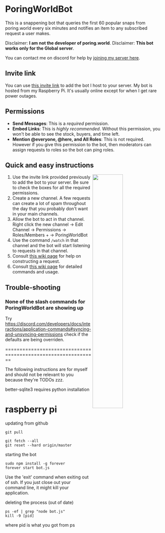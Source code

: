 # PoringWorldBot
This is a snappening bot that queries the first 60 popular snaps from poring.world every six minutes and notifies an item to any subscribed request a user makes.

Disclaimer: **I am not the developer of poring.world**.
Disclaimer: **This bot works only for the Global server**.

You can contact me on discord for help by [joining my server here](https://discord.gg/Rsq8Vpn).

## Invite link
You can use [this invite link](https://discord.com/api/oauth2/authorize?client_id=597932863597576204&permissions=149504&scope=applications.commands%20bot) to add the bot I host to your server. My bot is hosted from my Raspberry Pi. It's usually online except for when I get rare power outages.

## Permissions
- **Send Messages**: This is a *required* permission.
- **Embed Links**: This is *highly recommended*. Without this permission, you won't be able to see the stock, buyers, and time left.
- **Mention @everyone, @here, and All Roles**: This is not required. However if you give this permission to the bot, then moderators can assign requests to roles so the bot can ping roles.

## Quick and easy instructions
<img align="right" width="44%" height="44%" src="images/showcase.png">

1. Use the invite link provided previously to add the bot to your server. Be sure to check the boxes for all the required permissions.
2. Create a new channel. A few requests can create a lot of spam throughout the day that you probably don't want in your main channels.
3. Allow the bot to act in that channel. Right click the new channel -> Edit Channel -> Permissions -> Roles/Members + -> PoringWorldBot
4. Use the command `/watch` in that channel and the bot will start listening to requests in that channel.
5. Consult [this wiki page](https://github.com/theBowja/PoringWorldBot/wiki/Parameters-for-adding-a-request) for help on constructing a request.
6. Consult [this wiki page](https://github.com/theBowja/PoringWorldBot/wiki/Command-reference) for detailed commands and usage.

## Trouble-shooting

### None of the slash commands for PoringWorldBot are showing up

Try https://discord.com/developers/docs/interactions/application-commands#syncing-and-unsyncing-permissions check if the defaults are being overriden.

==============================================================

The following instructions are for myself and should not be relevant to you because they're TODOs zzz.

better-sqlite3 requires python installation
# raspberry pi
updating from github
```
git pull

git fetch --all
git reset --hard origin/master
```
starting the bot
```
sudo npm install -g forever
forever start bot.js
```
Use the 'exit' command when exiting out of ssh. If you just close out your command line, it might kill your application.

deleting the process (out of date)
```
ps -ef | grep "node bot.js"
kill -9 [pid]
```
where pid is what you got from ps

